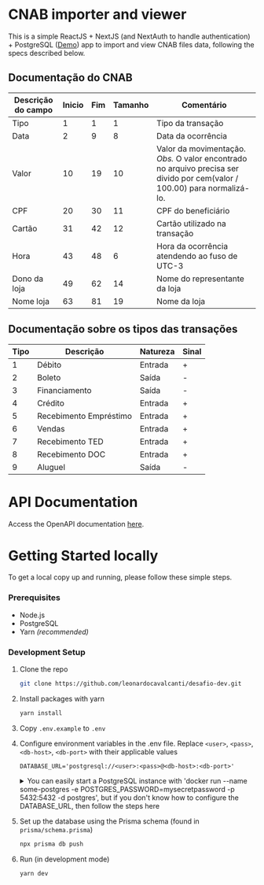 # CNAB importer and viewer

This is a simple ReactJS + NextJS (and NextAuth to handle authentication) + PostgreSQL ([Demo](https://cnab-viewer.herokuapp.com/)) app to import and view CNAB files data, following the specs described below.

## Documentação do CNAB

| Descrição do campo  | Inicio | Fim | Tamanho | Comentário
| ------------- | ------------- | -----| ---- | ------
| Tipo  | 1  | 1 | 1 | Tipo da transação
| Data  | 2  | 9 | 8 | Data da ocorrência
| Valor | 10 | 19 | 10 | Valor da movimentação. *Obs.* O valor encontrado no arquivo precisa ser divido por cem(valor / 100.00) para normalizá-lo.
| CPF | 20 | 30 | 11 | CPF do beneficiário
| Cartão | 31 | 42 | 12 | Cartão utilizado na transação 
| Hora  | 43 | 48 | 6 | Hora da ocorrência atendendo ao fuso de UTC-3
| Dono da loja | 49 | 62 | 14 | Nome do representante da loja
| Nome loja | 63 | 81 | 19 | Nome da loja

## Documentação sobre os tipos das transações

| Tipo | Descrição | Natureza | Sinal |
| ---- | -------- | --------- | ----- |
| 1 | Débito | Entrada | + |
| 2 | Boleto | Saída | - |
| 3 | Financiamento | Saída | - |
| 4 | Crédito | Entrada | + |
| 5 | Recebimento Empréstimo | Entrada | + |
| 6 | Vendas | Entrada | + |
| 7 | Recebimento TED | Entrada | + |
| 8 | Recebimento DOC | Entrada | + |
| 9 | Aluguel | Saída | - |

# API Documentation

Access the OpenAPI documentation [here](https://editor.swagger.io/?url=https://raw.githubusercontent.com/leonardocavalcanti/desafio-dev/main/cnab.yaml).

# Getting Started locally

To get a local copy up and running, please follow these simple steps.

### Prerequisites

- Node.js
- PostgreSQL
- Yarn _(recommended)_

### Development Setup

1. Clone the repo
   ```sh
   git clone https://github.com/leonardocavalcanti/desafio-dev.git
   ```
2. Install packages with yarn
   ```sh
   yarn install
   ```
3. Copy `.env.example` to `.env`
4. Configure environment variables in the .env file. Replace `<user>`, `<pass>`, `<db-host>`, `<db-port>` with their applicable values

   ```
   DATABASE_URL='postgresql://<user>:<pass>@<db-host>:<db-port>'
   ```

   <details>
   <summary>You can easily start a PostgreSQL instance with 'docker run --name some-postgres -e POSTGRES_PASSWORD=mysecretpassword -p 5432:5432 -d postgres', but if you don't know how to configure the DATABASE_URL, then follow the steps here</summary>

   1. Create a free account with [Heroku](https://www.heroku.com/).

   2. Create a new app.

   3. In your new app, go to `Overview` and next to `Installed add-ons`, click `Configure Add-ons`. We need this to set up our database.

   4. Once you clicked on `Configure Add-ons`, click on `Find more add-ons` and search for `postgres`. One of the options will be `Heroku Postgres` - click on that option.

   5. Once the pop-up appears, click `Submit Order Form` - plan name should be `Hobby Dev - Free`.

   6. Once you completed the above steps, click on your newly created `Heroku Postgres` and go to its `Settings`.

   7. In `Settings`, copy your URI to your .env file and replace the `postgresql://<user>:<pass>@<db-host>:<db-port>` with it.

   8. To view your DB, once you add new data in Prisma, you can use [Heroku Data Explorer](https://heroku-data-explorer.herokuapp.com/).
   </details>

5. Set up the database using the Prisma schema (found in `prisma/schema.prisma`)
   ```sh
   npx prisma db push
   ```
6. Run (in development mode)
   ```sh
   yarn dev
   ```

